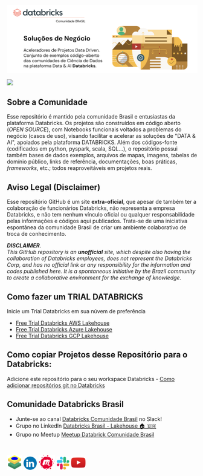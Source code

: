 <!--
**Databricks-BR/Databricks-BR** is a ✨ _special_ ✨ repository because its `README.md` (this file) appears on your GitHub profile.
-->


<a href="https://databricks.com/try-databricks"><img src='https://github.com/Databricks-BR/Databricks-BR/raw/main/images/databricks_solucoes_negocio.png'></img></a>

<!-- tracking, por favor nao remova  -->
<img width="1px" src="https://www.google-analytics.com/collect?v=1&gtm=G-F6RWSYNBDW&tid=G-F6RWSYNBDW&cid=1&aip=1&t=event&ec=databricksbr&ea=display&dp=%2Fdatabricks-br&dt=Databricks_BR_Main_Page">

## Sobre a Comunidade

Esse repositório é mantido pela comunidade Brasil e entusiastas da plataforma Databricks.  Os projetos são construídos em código aberto (_OPEN SOURCE_), com Notebooks funcionais voltados a problemas do negócio (casos de uso), visando facilitar e acelerar as soluções de "DATA & AI", apoiados pela plataforma DATABRICKS.   Além dos códigos-fonte (codificados em python, pyspark, scala, SQL...), o repositório possui também bases de dados exemplos, arquivos de mapas, imagens, tabelas de domínio público, links de referência, documentações, boas práticas, _frameworks_, etc.; todos reaproveitáveis em projetos reais.

## Aviso Legal (Disclaimer)

Esse repositório GitHub é um site **extra-oficial**, que apesar de também ter a colaboração de funcionários Databricks, não representa a empresa Databricks, e não tem nenhum vínculo oficial ou qualquer responsabilidade pelas informações e códigos aqui publicados. Trata-se de uma iniciativa espontânea da comunidade Brasil de criar um ambiente colaborativo de troca de conhecimento.

_**DISCLAIMER**_. <br/>
_This GitHub repository is an **unofficial** site, which despite also having the collaboration of Databricks employees, does not represent the Databricks Corp, and has no official link or any responsibility for the information and codes published here. It is a spontaneous initiative by the Brazil community to create a collaborative environment for the exchange of knowledge._


## Como fazer um TRIAL DATABRICKS

Inicie um Trial Databricks em sua núvem de preferência 

* [Free Trial Databricks AWS Lakehouse](https://databricks.com/try-databricks)
* [Free Trial Databricks Azure Lakehouse](https://databricks.com/try-databricks)
* [Free Trial Databricks GCP Lakehouse](https://databricks.com/try-databricks)
   
    
## Como copiar Projetos desse Repositório para o Databricks:

Adicione este repositório para o seu workspace Databricks
    - [Como adicionar repositórios git no Databricks](https://docs.databricks.com/repos/work-with-notebooks-other-files.html)

## Comunidade Databricks Brasil

- Junte-se ao canal [Databricks Comunidade Brasil](https://bit.ly/databricks-slack-br) no Slack!
- Grupo no LinkedIn [Databricks Brasil - Lakehouse 🏠 🇧🇷](https://www.linkedin.com/groups/14100135)
- Grupo no Meetup [Meetup Databrick Comunidade Brasil](https://www.meetup.com/pt-BR/databricks-brasil-oficial)

</br>

   <a href="https://github.com/Databricks-BR"><img src="https://raw.githubusercontent.com/Databricks-BR/Databricks-BR/main/images/databricks-br.png" style="width: 40px; height: 40px;"></a>  <a href="https://www.linkedin.com/groups/14100135"><img src="https://raw.githubusercontent.com/Databricks-BR/Databricks-BR/main/images/icon_linkedin.png" style="width: 35px; height: 35px;"></a>  <a href="https://www.meetup.com/pt-BR/databricks-brasil-oficial"><img src="https://raw.githubusercontent.com/Databricks-BR/Databricks-BR/main/images/icon_meetup.png" style="height: 40px;"></a>  <a href="https://bit.ly/databricks-slack-br"><img src="https://raw.githubusercontent.com/Databricks-BR/Databricks-BR/main/images/icon_slack.png" style="width: 35px; height: 35px;"></a>  <a href="https://www.youtube.com/channel/UCH3cq9mit-0UkTu1mTki20Q"><img src="https://raw.githubusercontent.com/Databricks-BR/Databricks-BR/main/images/icon_youtube.png" style="height: 38px;"></a>
